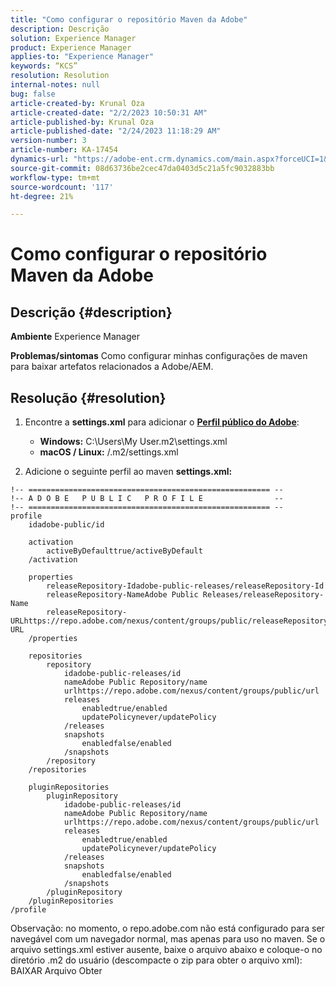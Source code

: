 ```yaml
---
title: "Como configurar o repositório Maven da Adobe"
description: Descrição
solution: Experience Manager
product: Experience Manager
applies-to: "Experience Manager"
keywords: “KCS”
resolution: Resolution
internal-notes: null
bug: false
article-created-by: Krunal Oza
article-created-date: "2/2/2023 10:50:31 AM"
article-published-by: Krunal Oza
article-published-date: "2/24/2023 11:18:29 AM"
version-number: 3
article-number: KA-17454
dynamics-url: "https://adobe-ent.crm.dynamics.com/main.aspx?forceUCI=1&pagetype=entityrecord&etn=knowledgearticle&id=7cfbff68-e7a2-ed11-aad1-6045bd006149"
source-git-commit: 08d63736be2cec47da0403d5c21a5fc9032883bb
workflow-type: tm+mt
source-wordcount: '117'
ht-degree: 21%

---
```


# Como configurar o repositório Maven da Adobe

## Descrição {#description}

<b>Ambiente</b>
Experience Manager


<b>Problemas/sintomas</b>
Como configurar minhas configurações de maven para baixar artefatos relacionados a Adobe/AEM.


## Resolução {#resolution}


1. Encontre a <b>settings.xml</b> para adicionar o <b>[Perfil público do Adobe](https://repo.adobe.com/)</b>:

   - <b>Windows:</b> C:\Users\My User\.m2\settings.xml
   - <b>macOS / Linux:</b> /.m2/settings.xml
2. Adicione o seguinte perfil ao maven <b>settings.xml:</b>



```
!-- ====================================================== --
!-- A D O B E   P U B L I C   P R O F I L E                --
!-- ====================================================== --
profile
    idadobe-public/id

    activation
        activeByDefaulttrue/activeByDefault
    /activation

    properties
        releaseRepository-Idadobe-public-releases/releaseRepository-Id
        releaseRepository-NameAdobe Public Releases/releaseRepository-Name
        releaseRepository-URLhttps://repo.adobe.com/nexus/content/groups/public/releaseRepository-URL
    /properties

    repositories
        repository
            idadobe-public-releases/id
            nameAdobe Public Repository/name
            urlhttps://repo.adobe.com/nexus/content/groups/public/url
            releases
                enabledtrue/enabled
                updatePolicynever/updatePolicy
            /releases
            snapshots
                enabledfalse/enabled
            /snapshots
        /repository
    /repositories

    pluginRepositories
        pluginRepository
            idadobe-public-releases/id
            nameAdobe Public Repository/name
            urlhttps://repo.adobe.com/nexus/content/groups/public/url
            releases
                enabledtrue/enabled
                updatePolicynever/updatePolicy
            /releases
            snapshots
                enabledfalse/enabled
            /snapshots
        /pluginRepository
    /pluginRepositories
/profile
```


Observação: no momento, o repo.adobe.com não está configurado para ser navegável com um navegador normal, mas apenas para uso no maven. Se o arquivo settings.xml estiver ausente, baixe o arquivo abaixo e coloque-o no diretório .m2 do usuário (descompacte o zip para obter o arquivo xml): BAIXAR Arquivo Obter
